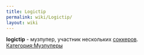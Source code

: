 ```yaml
---
title: Logictip
permalink: wiki/Logictip/
layout: wiki
---
```


**logictip** - музпупер, участник нескольких
[соккеров](соккер "wikilink").
[Категория:Музпуперы](Категория:Музпуперы "wikilink")
